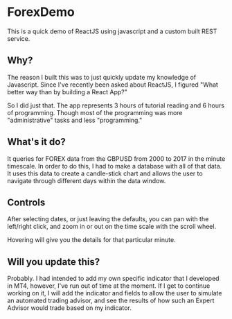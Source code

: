 # ForexDemo
This is a quick demo of ReactJS using javascript and a custom built REST service. 

## Why? 
The reason I built this was to just quickly update my knowledge of Javascript. Since I've recently been asked about ReactJS, I figured "What better way than by building a React App?" 

So I did just that. The app represents 3 hours of tutorial reading and 6 hours of programming. Though most of the programming was more "administrative" tasks and less "programming." 

## What's it do? 

It queries for FOREX data from the GBPUSD from 2000 to 2017 in the minute timescale. In order to do this, I had to make a database with all of that data. It uses this data to create a candle-stick chart and allows the user to navigate through different days within the data window. 

## Controls

After selecting dates, or just leaving the defaults, you can pan with the left/right click, and zoom in or out on the time scale with the scroll wheel.

Hovering will give you the details for that particular minute. 

## Will you update this? 

Probably. I had intended to add my own specific indicator that I developed in MT4, however, I've run out of time at the moment. If I get to continue working on it, I will add the indicator and fields to allow the user to simulate an automated trading advisor, and see the results of how such an Expert Advisor would trade based on my indicator. 
